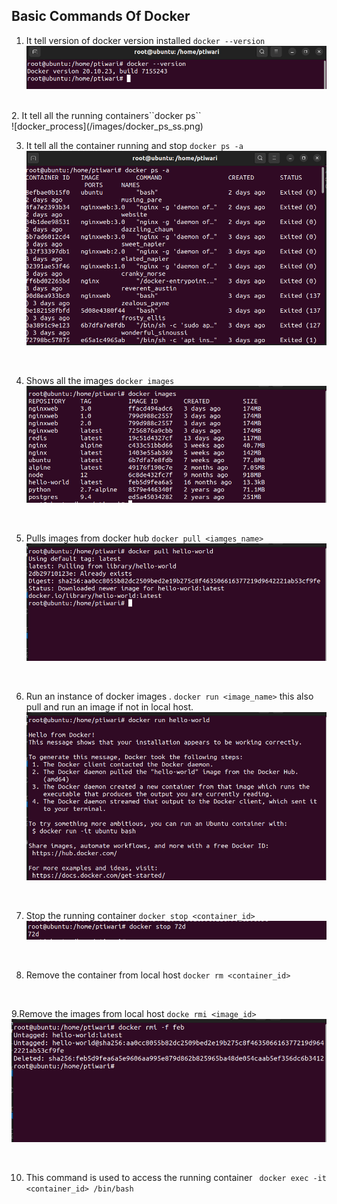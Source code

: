 ## Basic Commands Of Docker</br>

1. It tell version of docker version installed
``docker --version``</br>
![docker_version](/images/docker_version_ss.png)
</br>
2. It tell all the running containers``docker ps``</br>
![docker_process](/images/docker_ps_ss.png)
</br>

3. It tell all the container running and stop ``docker ps -a``
![docker_allProcess](/images/docker_allProcess_ss.png)
</br>

4. Shows all the images ``docker images``
![docker_images](/images/docker_images.png)
</br>

5. Pulls images from docker hub ``docker pull <iamges_name>``
![docker_pull](/images/docker_pull_ss.png)
</br>

6. Run an instance of docker images . ``docker run <image_name>`` this also pull and run an image if not in local host.
![docker_run](/images/docker_run_ss.png)

</br>

7. Stop the running container ``docker stop <container_id>``</br>
![docker_stop](/images/docker_stop_ss.png)

</br>

8. Remove  the container from local host ``docker rm <container_id>``</br>
</br>


9.Remove the images from local host ``docke rmi <image_id>``</br>
![docker_rmi](/images/docker_rmi_ss.png)

</br>


10. This command is used to access the running container `` docker exec -it <container_id> /bin/bash``</br>



